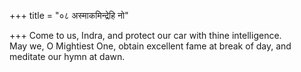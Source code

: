 +++
title = "०८ अस्माकमिन्द्रेहि नो"

+++
Come to us, Indra, and protect our car with thine intelligence.  
     May we, O Mightiest One, obtain excellent fame at break of day, and meditate our hymn at dawn.